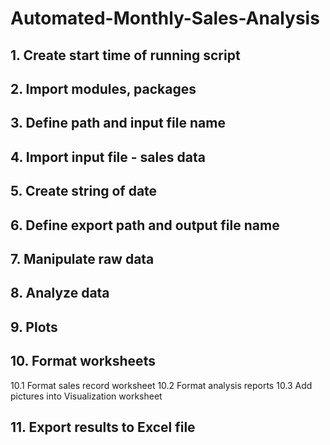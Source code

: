 # Automated-Monthly-Sales-Analysis
## 1. Create start time of running script
## 2. Import modules, packages
## 3. Define path and input file name
## 4. Import input file - sales data
## 5. Create string of date 
## 6. Define export path and output file name
## 7. Manipulate raw data
## 8. Analyze data
## 9. Plots
## 10. Format worksheets
   10.1 Format sales record worksheet
   10.2 Format analysis reports
   10.3 Add pictures into Visualization worksheet
## 11. Export results to Excel file

